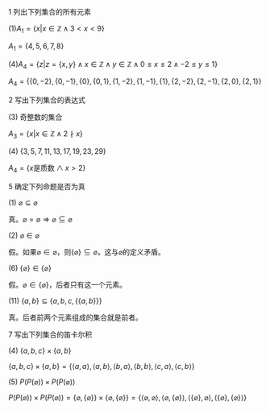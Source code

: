 1 列出下列集合的所有元素

(1)$A_1=\{x|x\in \mathbb{Z} \wedge 3<x<9\}$

$A_1=\{ 4,5,6,7,8 \}$

(4)$A_4=\{z|z=\{x,y\}\wedge x\in \mathbb{Z} \wedge y\in \mathbb{Z} \wedge 0\leq x \leq 2 \wedge -2\leq y\leq 1 \}$

$A_4=\{ \{ 0,-2 \},\{ 0,-1 \},\{ 0 \},\{ 0,1 \},\{ 1,-2 \},\{ 1,-1 \},\{ 1 \},\{ 2,-2 \},\{ 2,-1 \},\{ 2,0 \},\{ 2,1 \} \}$

2 写出下列集合的表达式

(3) 奇整数的集合

$A_3=\{ x|x\in \mathbb{Z} \wedge 2 \nmid x\}$

(4) $\{3,5,7,11,13,17,19,23,29\}$

$A_4=\{ x\text{是质数} \wedge x>2 \}$

5 确定下列命题是否为真

(1) $\varnothing \subseteq \varnothing$

真。$\varnothing = \varnothing \Rightarrow \varnothing \subseteq \varnothing$

(2) $\varnothing \in \varnothing$

假。如果$\varnothing \in \varnothing$，则$\{ \varnothing \}\subseteq \varnothing$，这与$\varnothing$的定义矛盾。

(6) $\{\varnothing\} \in \{\varnothing\}$

假。$\varnothing \in \{\varnothing\}$，后者只有这一个元素。

(11) $\{a,b\}\subseteq \{ a,b,c,\{ \{ a,b\}\} \}$

真。后者前两个元素组成的集合就是前者。

7 写出下列集合的笛卡尔积

(4) $\{ a,b,c \} \times \{ a,b \}$

$\{ a,b,c \} \times \{ a,b \}=\{ \langle a,a \rangle,\langle a,b \rangle,\langle b,a \rangle,\langle b,b \rangle, \langle c,a \rangle, \langle c,b \rangle \}$

(5) $P(P(\varnothing))\times P(P(\varnothing))$

$P(P(\varnothing))\times P(P(\varnothing))=\{ \varnothing, \{ \varnothing \} \} \times \{ \varnothing, \{ \varnothing \} \}=\{ \langle \varnothing,\varnothing\rangle,\langle \varnothing,\{ \varnothing\}\rangle,\langle \{ \varnothing \},\varnothing \rangle,\langle \{ \varnothing\},\{ \varnothing\} \rangle \}$